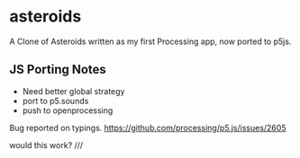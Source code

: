 # asteroids
A Clone of Asteroids written as my first Processing app, now ported to p5js.

## JS Porting Notes
- Need better global strategy
- port to p5.sounds
- push to openprocessing

Bug reported on typings.
https://github.com/processing/p5.js/issues/2605

would this work?
///<reference path="lib/addons/p5.sound.js" />